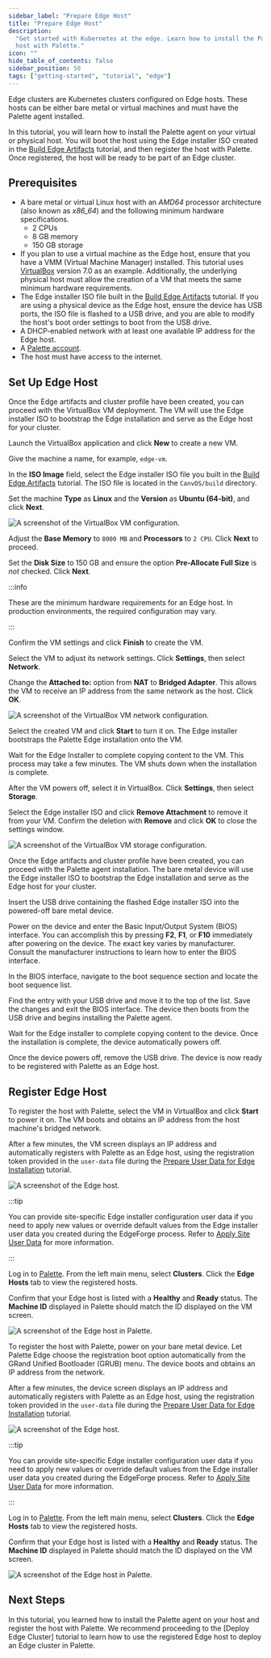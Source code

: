 ```yaml
---
sidebar_label: "Prepare Edge Host"
title: "Prepare Edge Host"
description:
  "Get started with Kubernetes at the edge. Learn how to install the Palette agent on your Edge host and register the
  host with Palette."
icon: ""
hide_table_of_contents: false
sidebar_position: 50
tags: ["getting-started", "tutorial", "edge"]
---
```


Edge clusters are Kubernetes clusters configured on Edge hosts. These hosts can be either bare metal or virtual machines
and must have the Palette agent installed.

In this tutorial, you will learn how to install the Palette agent on your virtual or physical host. You will boot the
host using the Edge installer ISO created in the [Build Edge Artifacts](./build-edge-artifacts.md) tutorial, and then
register the host with Palette. Once registered, the host will be ready to be part of an Edge cluster.

## Prerequisites

- A bare metal or virtual Linux host with an _AMD64_ processor architecture (also known as _x86_64_) and the following
  minimum hardware specifications.
  - 2 CPUs
  - 8 GB memory
  - 150 GB storage
- If you plan to use a virtual machine as the Edge host, ensure that you have a VMM (Virtual Machine Manager) installed.
  This tutorial uses
  [VirtualBox](https://www.oracle.com/virtualization/technologies/vm/downloads/virtualbox-downloads.html) version 7.0 as
  an example. Additionally, the underlying physical host must allow the creation of a VM that meets the same minimum
  hardware requirements.
- The Edge installer ISO file built in the [Build Edge Artifacts](./build-edge-artifacts.md) tutorial. If you are using
  a physical device as the Edge host, ensure the device has USB ports, the ISO file is flashed to a USB drive, and you
  are able to modify the host's boot order settings to boot from the USB drive.
- A DHCP-enabled network with at least one available IP address for the Edge host.
- A [Palette account](https://www.spectrocloud.com/get-started).
- The host must have access to the internet.

## Set Up Edge Host

<Tabs groupId="host">

<TabItem label="VM Host" value="VM Host">

Once the Edge artifacts and cluster profile have been created, you can proceed with the VirtualBox VM deployment. The VM
will use the Edge installer ISO to bootstrap the Edge installation and serve as the Edge host for your cluster.

Launch the VirtualBox application and click **New** to create a new VM.

Give the machine a name, for example, `edge-vm`.

In the **ISO Image** field, select the Edge installer ISO file you built in the
[Build Edge Artifacts](./build-edge-artifacts.md) tutorial. The ISO file is located in the `CanvOS/build` directory.

Set the machine **Type** as **Linux** and the **Version** as **Ubuntu (64-bit)**, and click **Next**.

![A screenshot of the VirtualBox VM configuration.](/getting-started/getting-started_introduction-edge_prepare-edge-host_vm-config.webp)

Adjust the **Base Memory** to `8000 MB` and **Processors** to `2 CPU`. Click **Next** to proceed.

Set the **Disk Size** to 150 GB and ensure the option **Pre-Allocate Full Size** is _not_ checked. Click **Next**.

:::info

These are the minimum hardware requirements for an Edge host. In production environments, the required configuration may
vary.

:::

Confirm the VM settings and click **Finish** to create the VM.

Select the VM to adjust its network settings. Click **Settings**, then select **Network**.

Change the **Attached to:** option from **NAT** to **Bridged Adapter**. This allows the VM to receive an IP address from the
same network as the host. Click **OK**.

![A screenshot of the VirtualBox VM network configuration.](/getting-started/getting-started_introduction-edge_prepare-edge-host_vm-network.webp)

Select the created VM and click **Start** to turn it on. The Edge installer bootstraps the Palette Edge installation
onto the VM.

Wait for the Edge Installer to complete copying content to the VM. This process may take a few minutes. The VM shuts
down when the installation is complete.

After the VM powers off, select it in VirtualBox. Click **Settings**, then select **Storage**.

Select the Edge installer ISO and click **Remove Attachment** to remove it from your VM. Confirm the deletion with
**Remove** and click **OK** to close the settings window.

![A screenshot of the VirtualBox VM storage configuration.](/getting-started/getting-started_introduction-edge_prepare-edge-host_vm-remove-iso.webp)

</TabItem>

<TabItem label="Bare Metal Host" value="Bare Metal Host">

Once the Edge artifacts and cluster profile have been created, you can proceed with the Palette agent installation. The
bare metal device will use the Edge installer ISO to bootstrap the Edge installation and serve as the Edge host for your
cluster.

Insert the USB drive containing the flashed Edge installer ISO into the powered-off bare metal device.

Power on the device and enter the Basic Input/Output System (BIOS) interface. You can accomplish this by pressing
**F2**, **F1**, or **F10** immediately after powering on the device. The exact key varies by manufacturer. Consult the
manufacturer instructions to learn how to enter the BIOS interface.

In the BIOS interface, navigate to the boot sequence section and locate the boot sequence list.

Find the entry with your USB drive and move it to the top of the list. Save the changes and exit the BIOS interface. The
device then boots from the USB drive and begins installing the Palette agent.

Wait for the Edge installer to complete copying content to the device. Once the installation is complete, the device
automatically powers off.

Once the device powers off, remove the USB drive. The device is now ready to be registered with Palette as an Edge host.

</TabItem>

</Tabs>

## Register Edge Host

<Tabs groupId="host">

<TabItem label="VM Host" value="VM Host">

To register the host with Palette, select the VM in VirtualBox and click **Start** to power it on. The VM boots and
obtains an IP address from the host machine's bridged network.

After a few minutes, the VM screen displays an IP address and automatically registers with Palette as an Edge host,
using the registration token provided in the `user-data` file during the [Prepare User Data for Edge Installation](./prepare-user-data.md)
tutorial.

![A screenshot of the Edge host.](/getting-started/getting-started_introduction-edge_prepare-edge-host_edge-host-vm.webp)

:::tip

You can provide site-specific Edge installer configuration user data if you need to apply new values or override default
values from the Edge installer user data you created during the EdgeForge process. Refer to
[Apply Site User Data](../../../clusters/edge/site-deployment/site-installation/site-user-data.md) for more information.

:::

Log in to [Palette](https://console.spectrocloud.com/). From the left main menu, select **Clusters**. Click the **Edge
Hosts** tab to view the registered hosts.

Confirm that your Edge host is listed with a **Healthy** and **Ready** status. The **Machine ID** displayed in Palette
should match the ID displayed on the VM screen.

![A screenshot of the Edge host in Palette.](/getting-started/getting-started_introduction-edge_prepare-edge-host_edge-host-palette.webp)

</TabItem>

<TabItem label="Bare Metal Host" value="Bare Metal Host">

To register the host with Palette, power on your bare metal device. Let Palette Edge choose the registration boot option
automatically from the GRand Unified Bootloader (GRUB) menu. The device boots and obtains an IP address from the
network.

After a few minutes, the device screen displays an IP address and automatically registers with Palette as an Edge host,
using the registration token provided in the `user-data` file during the [Prepare User Data for Edge Installation](./prepare-user-data.md)
tutorial.

![A screenshot of the Edge host.](/getting-started/getting-started_introduction-edge_prepare-edge-host_edge-host-bm-screen.webp)

:::tip

You can provide site-specific Edge installer configuration user data if you need to apply new values or override default
values from the Edge installer user data you created during the EdgeForge process. Refer to
[Apply Site User Data](../../../clusters/edge/site-deployment/site-installation/site-user-data.md) for more information.

:::

Log in to [Palette](https://console.spectrocloud.com/). From the left main menu, select **Clusters**. Click the **Edge
Hosts** tab to view the registered hosts.

Confirm that your Edge host is listed with a **Healthy** and **Ready** status. The **Machine ID** displayed in Palette
should match the ID displayed on the VM screen.

![A screenshot of the Edge host in Palette.](/getting-started/getting-started_introduction-edge_prepare-edge-host_edge-host-bm-palette.webp)

</TabItem>

</Tabs>

## Next Steps

In this tutorial, you learned how to install the Palette agent on your host and register the host with Palette. We
recommend proceeding to the [Deploy Edge Cluster] tutorial to learn how to use the registered Edge host to deploy an
Edge cluster in Palette.
